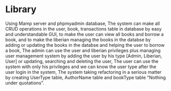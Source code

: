 # Library
Using Mamp server and phpmyadmin database, The system can make all CRUD operations in the user, book, transactions table in database by easy and understandable GUI, to make the user can view all books and borrow a book, and to make the liberian managing the books in the databse by adding or updating the books in the databse and helping the user to borrow a book, The admin can use the user and liberian privileges plus managing user management system by adding the user by his type [Admin, Liberian, User] or updating, searching and deleting the user, The user can use the system with only his privileges and we can know the user type after the user login in the system, The system taking refactoring in a serious matter by creating UserType table, AuthorName table and bookType table "Nothing under quotations". 

